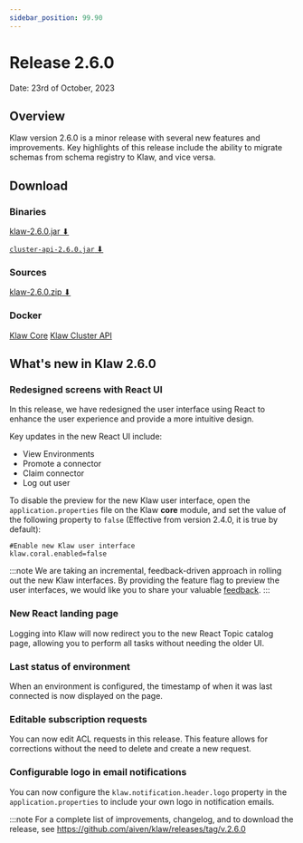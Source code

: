 ```yaml
---
sidebar_position: 99.90
---
```


# Release 2.6.0

Date: 23rd of October, 2023

## Overview

Klaw version 2.6.0 is a minor release with several new features and
improvements. Key highlights of this release include the ability to migrate
schemas from schema registry to Klaw, and vice versa.

## Download

### Binaries

[klaw-2.6.0.jar ⬇︎](https://github.com/Aiven-Open/klaw/releases/download/v.2.6.0/klaw-2.6.0.jar)

[`cluster-api-2.6.0.jar` ⬇](https://github.com/Aiven-Open/klaw/releases/download/v.2.6.0/cluster-api-2.6.0.jar)

### Sources

[klaw-2.6.0.zip ⬇](https://github.com/Aiven-Open/klaw/archive/refs/tags/v.2.6.0.zip)

### Docker

[Klaw Core](https://hub.docker.com/r/aivenoy/klaw-core)
[Klaw Cluster API](https://hub.docker.com/r/aivenoy/klaw-cluster-api)

## What's new in Klaw 2.6.0

### Redesigned screens with React UI

In this release, we have redesigned the user interface using React to enhance the user experience and provide a more intuitive design.

Key updates in the new React UI include:

- View Environments
- Promote a connector
- Claim connector
- Log out user

To disable the preview for the new Klaw user interface, open the
`application.properties` file on the Klaw **core** module, and set the
value of the following property to `false` (Effective from version 2.4.0, it
is true by default):

    #Enable new Klaw user interface
    klaw.coral.enabled=false

:::note
We are taking an incremental, feedback-driven approach in rolling out
the new Klaw interfaces. By providing the feature flag to preview the user
interfaces, we would like you to share your valuable
[feedback](https://github.com/aiven/klaw/issues/new?assignees=&labels=&template=03_feature.md).
:::

### New React landing page

Logging into Klaw will now redirect you to the new React Topic catalog page, allowing you to perform all tasks without needing the older UI.

### Last status of environment

When an environment is configured, the timestamp of when it was last connected is now displayed on the page.

### Editable subscription requests

You can now edit ACL requests in this release. This feature allows for corrections without the need to delete and create a new request.

### Configurable logo in email notifications

You can now configure the `klaw.notification.header.logo` property in the `application.properties` to include your own logo in notification emails.

:::note
For a complete list of improvements, changelog, and to download the
release, see <https://github.com/aiven/klaw/releases/tag/v.2.6.0>

